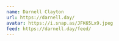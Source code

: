 ```yaml
---
name: ​Darnell Clayton
url: https://darnell.day/
avatar: https://i.snap.as/JFK65Lx9.jpeg
feed: https://darnell.day/feed/
---
```

